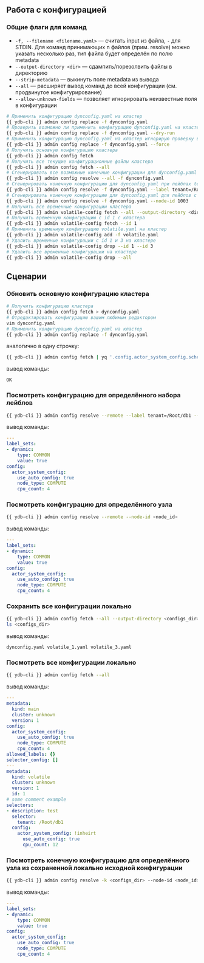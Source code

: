 ## Работа с конфигурацией

### Общие флаги для команд

* `-f, --filename <filename.yaml>` — считать input из файла, `-` для STDIN. Для команд принимающих n файлов (прим. resolve) можно указать несколько раз, тип файла будет определён по полю metadata
* `--output-directory <dir>` — сдампить/порезолвить файлы в директорию
* `--strip-metadata` — выкинуть поле metadata из вывода
* `--all` — расширяет вывод команд до всей конфигурации (см. продвинутое конфигурирование)
* `--allow-unknown-fields` — позволяет игнорировать неизвестные поля в конфигурации


```bash
# Применить конфигурацию dynconfig.yaml на кластер
{{ ydb-cli }} admin config replace -f dynconfig.yaml
# Проверить возможно ли применить конфигурацию dynconfig.yaml на кластер (проверить все валидаторы, совпадение версий и кластера)
{{ ydb-cli }} admin config replace -f dynconfig.yaml --dry-run
# Применить конфигурацию dynconfig.yaml на кластер игнорирую проверку версий и кластера (версия и кластер всё равно будут перезаписаны на корректные)
{{ ydb-cli }} admin config replace -f dynconfig.yaml --force
# Получить основную конфигурацию кластера
{{ ydb-cli }} admin config fetch
# Получить все текущие конфигурационные файлы кластера
{{ ydb-cli }} admin config fetch --all
# Сгенерировать все возможные конечные конфигурации для dynconfig.yaml
{{ ydb-cli }} admin config resolve --all -f dynconfig.yaml
# Сгенерировать конечную конфигурацию для dynconfig.yaml при лейблах tenant=/Root/test и canary=true
{{ ydb-cli }} admin config resolve -f dynconfig.yaml --label tenant=/Root/test --label canary=true
# Сгенерировать конечную конфигурацию для dynconfig.yaml для лейблов с узла 1003
{{ ydb-cli }} admin config resolve -f dynconfig.yaml --node-id 1003
# Получить все временные конфигурации кластера
{{ ydb-cli }} admin volatile-config fetch --all --output-directory <dir>
# Получить временную конфигурацию с id 1 с кластера
{{ ydb-cli }} admin volatile-config fetch --id 1
# Применить временную конфигурацию volatile.yaml на кластер
{{ ydb-cli }} admin volatile-config add -f volatile.yaml
# Удалить временные конфигурации с id 1 и 3 на кластере
{{ ydb-cli }} admin volatile-config drop --id 1 --id 3
# Удалить все временные конфигурации на кластере
{{ ydb-cli }} admin volatile-config drop --all
```

## Сценарии

### Обновить основную конфигурацию кластера
 ```bash
# Получить конфигурацию кластера
{{ ydb-cli }} admin config fetch > dynconfig.yaml
# Отредактировать конфигурацию вашим любимым редактором
vim dynconfig.yaml
# Применить конфигурацию dynconfig.yaml на кластер
{{ ydb-cli }} admin config replace -f dynconfig.yaml
```
аналогично в одну строчку:
```bash
{{ ydb-cli }} admin config fetch | yq '.config.actor_system_config.scheduler.resolution = 128' | {{ ydb-cli }} admin config replace -f -
```
вывод команды:
```
OK
```
### Посмотреть конфигурацию для определённого набора лейблов
```bash
{{ ydb-cli }} admin config resolve --remote --label tenant=/Root/db1 --label canary=true
```
вывод команды:
```yaml
---
label_sets:
- dynamic:
    type: COMMON
    value: true
config:
  actor_system_config:
    use_auto_config: true
    node_type: COMPUTE
    cpu_count: 4
```

### Посмотреть конфигурацию для определённого узла
```bash
{{ ydb-cli }} admin config resolve --remote --node-id <node_id>
```
вывод команды:
```yaml
---
label_sets:
- dynamic:
    type: COMMON
    value: true
config:
  actor_system_config:
    use_auto_config: true
    node_type: COMPUTE
    cpu_count: 4
```

### Сохранить все конфигурации локально
```bash
{{ ydb-cli }} admin config fetch --all --output-directory <configs_dir>
ls <configs_dir>
```
вывод команды:
```
dynconfig.yaml volatile_1.yaml volatile_3.yaml
```

### Посмотреть все конфигурации локально
```bash
{{ ydb-cli }} admin config fetch --all
```
вывод команды:
```yaml
---
metadata:
  kind: main
  cluster: unknown
  version: 1
config:
  actor_system_config:
    use_auto_config: true
    node_type: COMPUTE
    cpu_count: 4
allowed_labels: {}
selector_config: []
---
metadata:
  kind: volatile
  cluster: unknown
  version: 1
  id: 1
# some comment example
selectors:
- description: test
  selector:
    tenant: /Root/db1
  config:
    actor_system_config: !inheirt
      use_auto_config: true
      cpu_count: 12
```

### Посмотреть конечную конфигурацию для определённого узла из сохраненной локально исходной конфигурации
```bash
{{ ydb-cli }} admin config resolve -k <configs_dir> --node-id <node_id>
```
вывод команды:
```yaml
---
label_sets:
- dynamic:
    type: COMMON
    value: true
config:
  actor_system_config:
    use_auto_config: true
    node_type: COMPUTE
    cpu_count: 4
```
